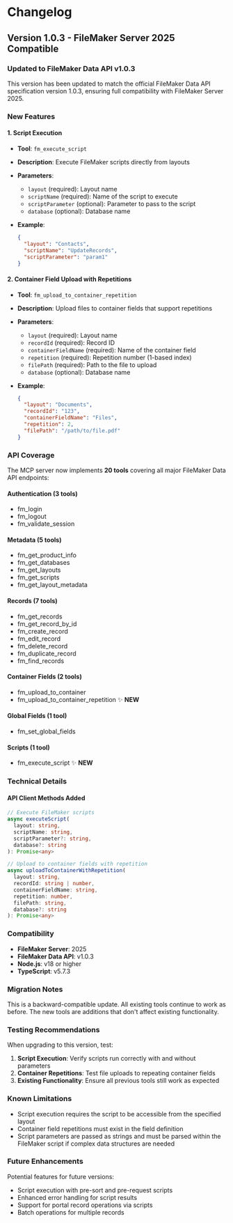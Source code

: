 # Changelog

## Version 1.0.3 - FileMaker Server 2025 Compatible

### Updated to FileMaker Data API v1.0.3

This version has been updated to match the official FileMaker Data API specification version 1.0.3, ensuring full compatibility with FileMaker Server 2025.

### New Features

#### 1. Script Execution

- **Tool**: `fm_execute_script`
- **Description**: Execute FileMaker scripts directly from layouts
- **Parameters**:
  - `layout` (required): Layout name
  - `scriptName` (required): Name of the script to execute
  - `scriptParameter` (optional): Parameter to pass to the script
  - `database` (optional): Database name
- **Example**:

  ```json
  {
    "layout": "Contacts",
    "scriptName": "UpdateRecords",
    "scriptParameter": "param1"
  }
  ```

#### 2. Container Field Upload with Repetitions

- **Tool**: `fm_upload_to_container_repetition`
- **Description**: Upload files to container fields that support repetitions
- **Parameters**:
  - `layout` (required): Layout name
  - `recordId` (required): Record ID
  - `containerFieldName` (required): Name of the container field
  - `repetition` (required): Repetition number (1-based index)
  - `filePath` (required): Path to the file to upload
  - `database` (optional): Database name
- **Example**:

  ```json
  {
    "layout": "Documents",
    "recordId": "123",
    "containerFieldName": "Files",
    "repetition": 2,
    "filePath": "/path/to/file.pdf"
  }
  ```

### API Coverage

The MCP server now implements **20 tools** covering all major FileMaker Data API endpoints:

#### Authentication (3 tools)

- fm_login
- fm_logout
- fm_validate_session

#### Metadata (5 tools)

- fm_get_product_info
- fm_get_databases
- fm_get_layouts
- fm_get_scripts
- fm_get_layout_metadata

#### Records (7 tools)

- fm_get_records
- fm_get_record_by_id
- fm_create_record
- fm_edit_record
- fm_delete_record
- fm_duplicate_record
- fm_find_records

#### Container Fields (2 tools)

- fm_upload_to_container
- fm_upload_to_container_repetition ✨ **NEW**

#### Global Fields (1 tool)

- fm_set_global_fields

#### Scripts (1 tool)

- fm_execute_script ✨ **NEW**

### Technical Details

#### API Client Methods Added

```typescript
// Execute FileMaker scripts
async executeScript(
  layout: string,
  scriptName: string,
  scriptParameter?: string,
  database?: string
): Promise<any>

// Upload to container fields with repetition
async uploadToContainerWithRepetition(
  layout: string,
  recordId: string | number,
  containerFieldName: string,
  repetition: number,
  filePath: string,
  database?: string
): Promise<any>
```

### Compatibility

- **FileMaker Server**: 2025
- **FileMaker Data API**: v1.0.3
- **Node.js**: v18 or higher
- **TypeScript**: v5.7.3

### Migration Notes

This is a backward-compatible update. All existing tools continue to work as before. The new tools are additions that don't affect existing functionality.

### Testing Recommendations

When upgrading to this version, test:

1. **Script Execution**: Verify scripts run correctly with and without parameters
2. **Container Repetitions**: Test file uploads to repeating container fields
3. **Existing Functionality**: Ensure all previous tools still work as expected

### Known Limitations

- Script execution requires the script to be accessible from the specified layout
- Container field repetitions must exist in the field definition
- Script parameters are passed as strings and must be parsed within the FileMaker script if complex data structures are needed

### Future Enhancements

Potential features for future versions:

- Script execution with pre-sort and pre-request scripts
- Enhanced error handling for script results
- Support for portal record operations via scripts
- Batch operations for multiple records

